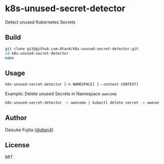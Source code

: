 # k8s-unused-secret-detector

Detect unused Kubernetes Secrets

## Build

```bash
git clone git@github.com:dtan4/k8s-unused-secret-detector.git
cd k8s-unused-secret-detector
make
```

## Usage

```bash
k8s-unused-secret-detector [-n NAMESPACE] [--context CONTEXT]
```

Example: Delete unused Secrets in Namespace `awesome`

```bash
k8s-unused-secret-detector -n awesome | kubectl delete secret -n awesome
```

## Author

Daisuke Fujita ([@dtan4](https://github.com/dtan4/))

## License

MIT
